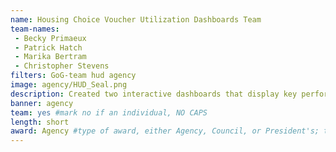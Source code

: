 ```yaml
---
name: Housing Choice Voucher Utilization Dashboards Team 
team-names:
 - Becky Primaeux
 - Patrick Hatch
 - Marika Bertram
 - Christopher Stevens
filters: GoG-team hud agency
image: agency/HUD_Seal.png
description: Created two interactive dashboards that display key performance metrics for the Housing Choice Voucher (HCV) program and the special purpose vouchers within HCV. This work gives PIH’s leadership and field staff an accurate picture of national trends, assists in risk monitoring, and helps predict which PHAs have the potential for budget shortfalls.
banner: agency
team: yes #mark no if an individual, NO CAPS 
length: short
award: Agency #type of award, either Agency, Council, or President's; this is case sensitive so make sure to match the options listed exactly. This section generates the format of the card
---
```

